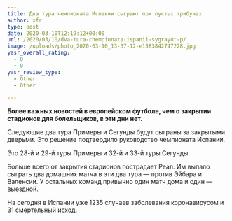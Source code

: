 ```yaml
---
title: Два тура чемпионата Испании сыграют при пустых трибунах
author: xfr
type: post
date: 2020-03-10T12:19:12+00:00
url: /2020/03/10/dva-tura-chempionata-ispanii-sygrayut-p/
image: /uploads/photo_2020-03-10_13-37-12-e1583842747228.jpg
yasr_overall_rating:
  - 0
  - 0
yasr_review_type:
  - Other
  - Other

---
```

**Более важных новостей в европейском футболе, чем о закрытии стадионов для болельщиков, в эти дни нет.**

Следующие два тура Примеры и Сегунды будут сыграны за закрытыми дверьми. Это решение подтвердило руководство чемпионата Испании.

Это 28-й и 29-й туры Примеры и 32-й и 33-й туры Сегунды.

Больше всего от закрытия стадионов пострадает Реал. Им выпало сыграть два домашних матча в эти два тура &#8212; против Эйбара и Валенсии. У остальных команд привычно один матч дома и один &#8212; выездной.

На сегодня в Испании уже 1235 случаев заболевания коронавирусом и 31 смертельный исход.